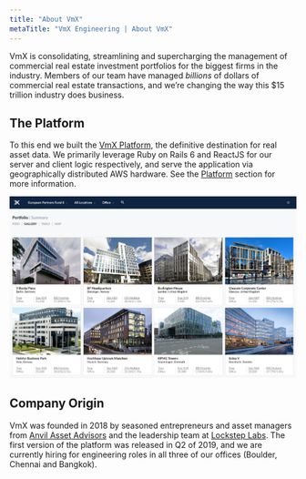 ```yaml
---
title: "About VmX"
metaTitle: "VmX Engineering | About VmX"
---
```


VmX is consolidating, streamlining and supercharging the management of
commercial real estate investment portfolios for the biggest firms in the
industry. Members of our team have managed _billions_ of dollars of commercial
real estate transactions, and we’re changing the way this $15 trillion
industry does business.

## The Platform

To this end we built the [VmX Platform](https://platform.verumex.com), the
definitive destination for real asset data. We primarily leverage Ruby on Rails
6 and ReactJS for our server and client logic respectively, and serve the
application via geographically distributed AWS hardware. See the
[Platform](/platform) section for more information.

![Gallery Screenshot](../src/components/images/gallery.jpg)

## Company Origin

VmX was founded in 2018 by seasoned entrepreneurs and asset managers from
[Anvil Asset Advisors](https://www.anvil.no) and the leadership team at
[Lockstep Labs](https://github.com/lockstep). The first version of the platform
was released in Q2 of 2019, and we are currently hiring for engineering roles in
all three of our offices (Boulder, Chennai and Bangkok).
